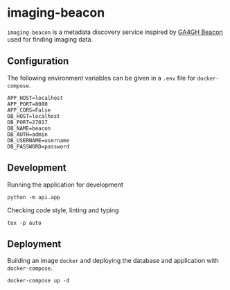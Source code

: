 # imaging-beacon
`imaging-beacon` is a metadata discovery service inspired by [GA4GH Beacon](https://beacon-project.io/) used for finding imaging data.

## Configuration
The following environment variables can be given in a `.env` file for `docker-compose`.
```
APP_HOST=localhost
APP_PORT=8080
APP_CORS=False
DB_HOST=localhost
DB_PORT=27017
DB_NAME=beacon
DB_AUTH=admin
DB_USERNAME=username
DB_PASSWORD=password
```

## Development
Running the application for development
```
python -m api.app
```

Checking code style, linting and typing
```
tox -p auto
```

## Deployment
Building an image `docker` and deploying the database and application with `docker-compose`.
```
docker-compose up -d
```
